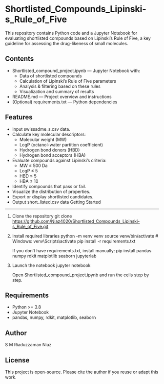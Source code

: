 # Shortlisted_Compounds_Lipinski-s_Rule_of_Five
This repository contains Python code and a Jupyter Notebook for evaluating shortlisted compounds
based on Lipinski’s Rule of Five, a key guideline for assessing the drug-likeness of small molecules.

Contents
--------
- Shortlisted_compound_project.ipynb — Jupyter Notebook with:
  - Data of shortlisted compounds
  - Calculation of Lipinski’s Rule of Five parameters
  - Analysis & filtering based on these rules
  - Visualization and summary of results
- README.md — Project overview and instructions
- (Optional) requirements.txt — Python dependencies

Features
--------
- Input swissadme_s.csv data.
- Calculate key molecular descriptors:
  - Molecular weight (MW)
  - LogP (octanol-water partition coefficient)
  - Hydrogen bond donors (HBD)
  - Hydrogen bond acceptors (HBA)
- Evaluate compounds against Lipinski’s criteria:
  - MW ≤ 500 Da
  - LogP ≤ 5
  - HBD ≤ 5
  - HBA ≤ 10
- Identify compounds that pass or fail.
- Visualize the distribution of properties.
- Export or display shortlisted candidates.
- Output short_listed.csv data
Getting Started
---------------

1. Clone the repository
   git clone https://github.com/Niaz4020/Shortlisted_Compounds_Lipinski-s_Rule_of_Five.git
   

2. Install required libraries
   python -m venv venv
   source venv/bin/activate  # Windows: venv\Scripts\activate
   pip install -r requirements.txt

   If you don’t have requirements.txt, install manually:
   pip install pandas numpy rdkit matplotlib seaborn jupyterlab

3. Launch the notebook
   jupyter notebook

   Open Shortlisted_compound_project.ipynb and run the cells step by step.

Requirements
------------

- Python >= 3.8
- Jupyter Notebook
- pandas, numpy, rdkit, matplotlib, seaborn

Author
------
S M Riaduzzaman Niaz

License
-------

This project is open-source. Please cite the author if you reuse or adapt this work.
